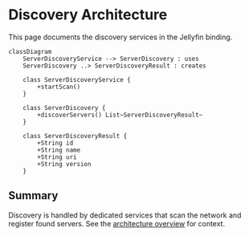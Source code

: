 # Discovery Architecture

This page documents the discovery services in the Jellyfin binding.

```mermaid
classDiagram
    ServerDiscoveryService --> ServerDiscovery : uses
    ServerDiscovery ..> ServerDiscoveryResult : creates
    
    class ServerDiscoveryService {
        +startScan()
    }
    
    class ServerDiscovery {
        +discoverServers() List~ServerDiscoveryResult~
    }
    
    class ServerDiscoveryResult {
        +String id
        +String name
        +String uri
        +String version
    }
```

## Summary

Discovery is handled by dedicated services that scan the network and register
found servers.
See the [architecture overview](../architecture.md) for context.
